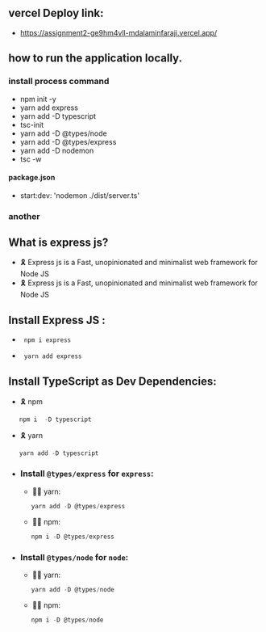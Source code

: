 ## vercel Deploy link:

- https://assignment2-ge9hm4vll-mdalaminfaraji.vercel.app/

## how to run the application locally.

### install process command

- npm init -y
- yarn add express
- yarn add -D typescript
- tsc-init
- yarn add -D @types/node
- yarn add -D @types/express
- yarn add -D nodemon
- tsc -w

#### package.json

- start:dev: 'nodemon ./dist/server.ts'

### another

## What is express js?

- 🎗️ Express js is a Fast, unopinionated and minimalist web framework for Node
  JS
- 🎗️ Express js is a Fast, unopinionated and minimalist web framework for Node
  JS

## Install Express JS :

- ```js
   npm i express
  ```
- ```js
   yarn add express
  ```

## Install TypeScript as Dev Dependencies:

- 🎗️ npm

```ts
   npm i  -D typescript
```

- 🎗️ yarn

```ts
   yarn add -D typescript
```

- ### Install `@types/express` for `express`:

  - 🤷‍♂️ yarn:

  ```ts
     yarn add -D @types/express
  ```

  - 🤷‍♂️ npm:

  ```ts
     npm i -D @types/express
  ```

- ### Install `@types/node` for `node`:

  - 🤷‍♂️ yarn:

  ```ts
     yarn add -D @types/node
  ```

  - 🤷‍♂️ npm:

  ```ts
     npm i -D @types/node
  ```
